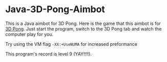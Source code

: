 # Java-3D-Pong-Aimbot
This is a Java aimbot for 3D Pong. Here is the game that this aimbot is for [3D Pong](http://www.ponggame.org/3dpong.php). Just start the program, switch to the 3D Pong tab and watch the computer play for you.

Try using the VM flag `-XX:+UseNUMA` for increased preformance

This program's record is level 9 (YAY!!!!).
